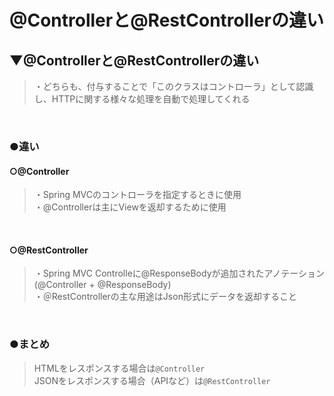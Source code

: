 # @Controllerと@RestControllerの違い

## ▼@Controllerと@RestControllerの違い
>・どちらも、付与することで「このクラスはコントローラ」として認識し、HTTPに関する様々な処理を自動で処理してくれる<br>
<br>

### ●違い
#### ○@Controller
>・Spring MVCのコントローラを指定するときに使用<br>
>・@Controllerは主にViewを返却するために使用<br>
<br>

#### ○@RestController
>・Spring MVC Controlleに@ResponseBodyが追加されたアノテーション(@Controller + @ResponseBody)<br>
>・＠RestControllerの主な用途はJson形式にデータを返却すること<br>
<br>

### ●まとめ
>HTMLをレスポンスする場合は`@Controller`<br>
>JSONをレスポンスする場合（APIなど）は`@RestController`<br>
<br>
